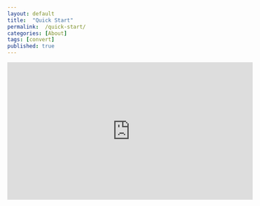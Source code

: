 ```yaml
---
layout: default
title:  "Quick Start"
permalink:  /quick-start/
categories: [About]
tags: [convert]
published: true
---
```


<iframe width="560" height="315" src="https://www.youtube.com/embed/vyuVLK4JIkg" frameborder="0" allow="accelerometer; autoplay; encrypted-media; gyroscope; picture-in-picture" allowfullscreen>&lt;/iframe>

<section data-type="chapter" class="hsecchapter" data-hederis-type="hsecchapter" id="quick-start" data-pi-attrs="id&#xA0;: quick-start; data-tags: convert;" role="doc-chapter" data-tags="convert" data-author-name=" " data-book-title=" " title="Quick Start"><h1 data-hederis-type="hblkchaptitle" class="hblkchaptitle" id="pAxjDmg74">Getting Started with Convert</h1>
    <p class="hblkp" data-hederis-type="hblkp" id="pPM9OqQUA">Hederis:Convert is a professional book publishing tool for quickly creating beautiful, high-quality books. You provide a single Microsoft Word file containing your full book text along with any images that you use in the book (and a cover file if you&#8217;ve got one), and Hederis:Convert will process it automatically into a laid-out, print-ready PDF, and a fully-accessible and standards-conformant EPUB file. You&#8217;ll also get an updated Microsoft Word file and an HTML version of your book.</p>
    <p class="hblkp" data-hederis-type="hblkp" id="pddxOjDDu">In the navigation menu, you&#8217;ll see a list of all the topics in this documentation, which should also give you a sense of all the things you can do with Hederis:Convert.</p>
    <p class="hblkp" data-hederis-type="hblkp" id="pDrrUnCpi"><strong data-hederis-type="hspanstrong">Here are some useful links to get you started:</strong></p>
    <p class="hblkp" data-hederis-type="hblkp" id="pcxjtgQG7">The first thing you want to do is <a href="{% post_url 2019-08-31-12-UploadaManuscript %}"><span class="Hyperlink">upload a manuscript</span></a>.</p>
    <p class="hblkp" data-hederis-type="hblkp" id="p2l2ZfsfI"><strong data-hederis-type="hspanstrong">After you&#8217;ve uploaded a manuscript for the first time:</strong></p>
    <p class="hblkp" data-hederis-type="hblkp" id="pgUsCvDhx"><a href="{% post_url 2019-08-31-14-ParagraphsWrappersSectionsandInlines %}"><span class="Hyperlink">Make sure you understand the difference between paragraphs, wrappers, and sections</span>
      </a></p>
    <p class="hblkp" data-hederis-type="hblkp" id="p8mKExsnV"><a href="{% post_url 2019-08-31-15-Fine-tuneWordStyles %}"><span class="Hyperlink">Adjust the Word Styles and tagging in your updated Word file</span>
      </a></p>
    <p class="hblkp" data-hederis-type="hblkp" id="pYjqo88h4"><a href="{% post_url 2019-08-31-06-AddanimageinWord %}"><span class="Hyperlink">Add any images that you want to use in the book</span>
      </a></p>
    <p class="hblkp" data-hederis-type="hblkp" id="pdWYUBu57"><strong data-hederis-type="hspanstrong">You can also customize the design and make it your own:</strong></p>
    <p class="hblkp" data-hederis-type="hblkp" id="pRyGjauNJ"><a href="{% post_url 2019-08-31-34-Customizethedesignofspecificparagraphswrappersorsections %}"><span class="Hyperlink">Customize the design of specific paragraphs</span>
      </a></p>
    <p class="hblkp" data-hederis-type="hblkp" id="pkCg0Y9oU"><a href="{% post_url 2019-08-31-35-Customizethedesignofanentiregroupofparagraphswrappersorsections %}"><span class="Hyperlink">Customize the design of entire groups of paragraphs</span>
      </a></p>
    <p class="hblkp" data-hederis-type="hblkp" id="puLVKAq2o"><a href="{% post_url 2019-08-31-37-Uploadacustomdesigntemplate %}"><span class="Hyperlink">Create a custom design template</span>
      </a></p>
    <p class="hblkp" data-hederis-type="hblkp" id="pQr52oSv2"><strong data-hederis-type="hspanstrong">You&#8217;ll need to take a few extra steps to prepare your files</strong><strong data-hederis-type="hspanstrong"> for </strong><strong data-hederis-type="hspanstrong">d</strong><strong data-hederis-type="hspanstrong">istribution</strong><strong data-hederis-type="hspanstrong">:</strong></p>
    <p class="hblkp" data-hederis-type="hblkp" id="psX1A5Q5Z"><a href="{% post_url 2019-08-31-46-PDFpreflightandprepress %}"><span class="Hyperlink">PDF preflight</span>
      </a></p>
    <p class="hblkp" data-hederis-type="hblkp" id="pdPqTo6e8"><a href="{% post_url 2019-08-31-47-EPUBValidation %}"><span class="Hyperlink">EPUB validation</span>
      </a></p>
    <p class="hblkp" data-hederis-type="hblkp" id="pniREYqBy">And finally, <a href="{% post_url 2019-08-31-04-Overview %}"><span class="Hyperlink">here&#8217;s a quick primer on how to create a publishing workflow using Hederis:Convert</span></a>, but we&#8217;re always happy to meet with your team to help put together a workflow that works for you &#8211; email us at <a href="mailto:info@hederis.com"><span class="Hyperlink">info@hederis.com</span></a>. </p>
    </section>
    